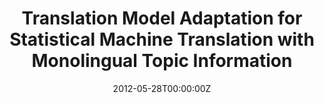 ---
title: "Translation Model Adaptation for Statistical Machine Translation with Monolingual Topic Information"
authors:
- Jinsong Su
- Hua Wu
- Haifeng Wang
- Yidong Chen
- Xiaodong Shi
- Huailin Dong
- Qun Liu
author_notes:
- "通讯作者"
- 
- 
- 
- 
- 
- 
date: "2012-05-28T00:00:00Z"
publishDate: "2025-05-28T13:10:24+00:00"
publication_types: [文本机器翻译]
publication: "**In Proc. of ACL 2012.** (CCF-A类)"
---